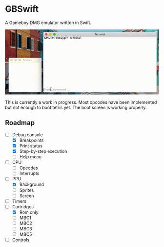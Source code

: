 # GBSwift
A Gameboy DMG emulator written in Swift.

![Demo of the emulator running the Gameboy boot animation](demo.gif)

This is currently a work in progress. Most opcodes have been implemented but not enough to boot tetris yet. The boot screen is working properly.

## Roadmap
- [ ] Debug console
  - [X] Breakpoints
  - [X] Print status
  - [X] Step-by-step execution
  - [ ] Help menu
- [ ] CPU
  - [ ] Opcodes
  - [ ] Interrupts
- [ ] PPU
  - [X] Background
  - [ ] Sprites
  - [ ] Screen
- [ ] Timers
- [ ] Cartridges
  - [X] Rom only
  - [ ] MBC1
  - [ ] MBC2
  - [ ] MBC3
  - [ ] MBC5
- [ ] Controls
